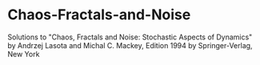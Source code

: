 # Chaos-Fractals-and-Noise
Solutions to "Chaos, Fractals and Noise: Stochastic Aspects of Dynamics" by Andrzej Lasota and Michal C. Mackey, Edition 1994 by Springer-Verlag, New York
